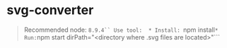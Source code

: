 # svg-converter
> Recommended node: ```8.9.4``
> Use tool: 
    * Install: ```npm install```
    * Run: ```npm start dirPath="<directory where .svg files are located>"```